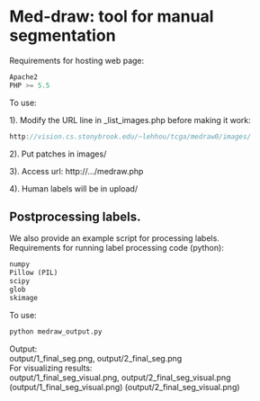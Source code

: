 # Med-draw: tool for manual segmentation

Requirements for hosting web page:

```javascript
Apache2
PHP >= 5.5
```

To use:

1). Modify the URL line in _list_images.php before making it work:  
```javascript
http://vision.cs.stonybrook.edu/~lehhou/tcga/medraw0/images/
```

2). Put patches in images/

3). Access url: http://.../medraw.php

4). Human labels will be in upload/

## Postprocessing labels.
We also provide an example script for processing labels.  
Requirements for running label processing code (python):

```python
numpy
Pillow (PIL)
scipy
glob
skimage
```

To use:

```python
python medraw_output.py
```

Output:  
  output/1_final_seg.png, output/2_final_seg.png  
For visualizing results:  
  output/1_final_seg_visual.png, output/2_final_seg_visual.png
  (output/1_final_seg_visual.png)  (output/2_final_seg_visual.png)
